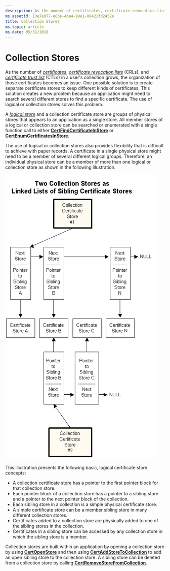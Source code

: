 ```yaml
---
description: As the number of certificates, certificate revocation lists (CRLs), and certificate trust list (CTLs) in a user's collection grows, the organization of those certificates becomes an issue.
ms.assetid: 13e7e077-e8be-4ba4-99e1-08421fd2452e
title: Collection Stores
ms.topic: article
ms.date: 05/31/2018
---
```


# Collection Stores

As the number of [*certificates*](../secgloss/c-gly.md), [*certificate revocation lists*](../secgloss/c-gly.md) (CRLs), and [*certificate trust list*](../secgloss/c-gly.md) (CTLs) in a user's collection grows, the organization of those certificates becomes an issue. One possible solution is to create separate certificate stores to keep different kinds of certificates. This solution creates a new problem because an application might need to search several different stores to find a specific certificate. The use of logical or collection stores solves this problem.

A [*logical store*](../secgloss/l-gly.md) and a collection certificate store are groups of physical stores that appears to an application as a single store. All member stores of a logical or collection store can be searched or enumerated with a single function call to either [**CertFindCertificateInStore**](/windows/desktop/api/Wincrypt/nf-wincrypt-certfindcertificateinstore) or [**CertEnumCertificatesInStore**](/windows/desktop/api/Wincrypt/nf-wincrypt-certenumcertificatesinstore).

The use of logical or collection stores also provides flexibility that is difficult to achieve with paper records. A certificate in a single physical store might need to be a member of several different logical groups. Therefore, an individual physical store can be a member of more than one logical or collection store as shown in the following illustration.

![collection stores](images/mancert.png)

This illustration presents the following basic, logical certificate store concepts:

-   A collection certificate store has a pointer to the first pointer block for that collection store.
-   Each pointer block of a collection store has a pointer to a sibling store and a pointer to the next pointer block of the collection.
-   Each sibling store in a collection is a simple physical certificate store.
-   A simple certificate store can be a member sibling store in many different collection stores.
-   Certificates added to a collection store are physically added to one of the sibling stores in the collection.
-   Certificates in a sibling store can be accessed by any collection store in which the sibling store is a member.

Collection stores are built within an application by opening a collection store by using [**CertOpenStore**](/windows/desktop/api/Wincrypt/nf-wincrypt-certopenstore) and then using [**CertAddStoreToCollection**](/windows/desktop/api/Wincrypt/nf-wincrypt-certaddstoretocollection) to add an open sibling store to the collection store. A sibling store can be deleted from a collection store by calling [**CertRemoveStoreFromCollection**](/windows/desktop/api/Wincrypt/nf-wincrypt-certremovestorefromcollection).

 

 
